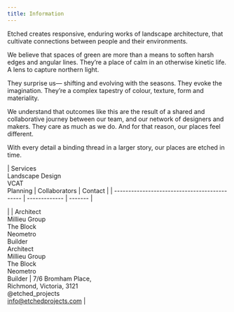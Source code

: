 ```yaml
---
title: Information
---
```

Etched creates responsive, enduring works of landscape architecture, that cultivate connections between people and their environments.

We believe that spaces of green are more than a means to soften harsh edges and angular lines. They’re a place of calm in an otherwise kinetic life. A lens to capture northern light.

They surprise us— shifting and evolving with the seasons. They evoke the imagination. They’re a complex tapestry of colour, texture, form and materiality.

We understand that outcomes like this are the result of a shared and collaborative journey between our team, and our network of designers and makers. They care as much as we do. And for that reason, our places feel different.

With every detail a binding thread in a larger story, our places are etched in time.

| Services\
Landscape Design \
VCAT \
Planning  | Collaborators | Contact |
| --------------------------------------------- | ------------- | ------- |

\| | Architect\
Millieu Group\
The Block\
Neometro\
Builder\
Architect\
Millieu Group\
The Block\
Neometro\
Builder | 7/6 Bromham Place, \
Richmond, Victoria, 3121 \
@etched_projects \
[info@etchedprojects.com](mailto:info@etchedprojects.com) |